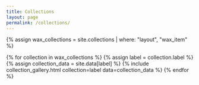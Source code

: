 ```yaml
---
title: Collections
layout: page
permalink: /collections/
---
```


{% assign wax_collections = site.collections | where: "layout", "wax_item" %}

<div>
{% for collection in wax_collections %}
    {% assign label = collection.label %}
    {% assign collection_data = site.data[label] %}
    {% include collection_gallery.html collection=label data=collection_data %}
{% endfor %}
</div>
